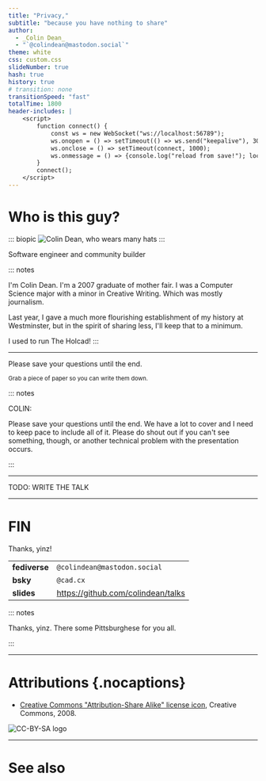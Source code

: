 ```yaml
---
title: "Privacy,"
subtitle: "because you have nothing to share"
author:
  - _Colin Dean_
  - "`@colindean@mastodon.social`"
theme: white
css: custom.css
slideNumber: true
hash: true
history: true
# transition: none
transitionSpeed: "fast"
totalTime: 1800
header-includes: |
    <script>
        function connect() {
            const ws = new WebSocket("ws://localhost:56789");
            ws.onopen = () => setTimeout(() => ws.send("keepalive"), 30000);
            ws.onclose = () => setTimeout(connect, 1000);
            ws.onmessage = () => {console.log("reload from save!"); location.reload(); }
        }
        connect();
    </script>
---
```


# Who is this guy?

::: biopic
![Colin Dean, who wears many hats](deps/colindean-tophat.jpg/197224)
:::

Software engineer and community builder

::: notes

I'm Colin Dean.
I'm a 2007 graduate of mother fair.
I was a Computer Science major with a minor in Creative Writing.
Which was mostly journalism.

Last year, I gave a much more flourishing establishment of my history at
Westminster, but in the spirit of sharing less, I'll keep that to a minimum.

I used to run The Holcad!
:::

---

Please save your questions until the end.

<small>Grab a piece of paper so you can write them down.</small>

::: notes

COLIN:

Please save your questions until the end.
We have a lot to cover and I need to keep pace to include all of it.
Please do shout out if you can't see something, though, or another technical
problem with the presentation occurs.

:::

---

TODO: WRITE THE TALK

---

# FIN

Thanks, yinz!

|   |   |
|---|---|
|**fediverse**|`@colindean@mastodon.social`|
|**bsky**|`@cad.cx`|
|**slides**|https://github.com/colindean/talks|

::: notes

Thanks, yinz.
There some Pittsburghese for you all.

:::

---

# Attributions {.nocaptions}



* [Creative Commons "Attribution-Share Alike" license icon](https://commons.wikimedia.org/wiki/File:CC_BY-SA_icon.svg), Creative Commons, 2008.



![CC-BY-SA logo](deps/cc_by_sa/CC_BY-SA_icon.svg)


---

# See also

